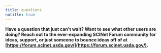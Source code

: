 ```yaml
---
title: questions
notitle: true
---
```


**Have a question that just can't wait? Want to see what other users are doing? Reach out to the ever-expanding SCINet Forum community for ideas, support, or just someone to bounce ideas off of at  [https://forum.scinet.usda.gov/](https://forum.scinet.usda.gov/).**